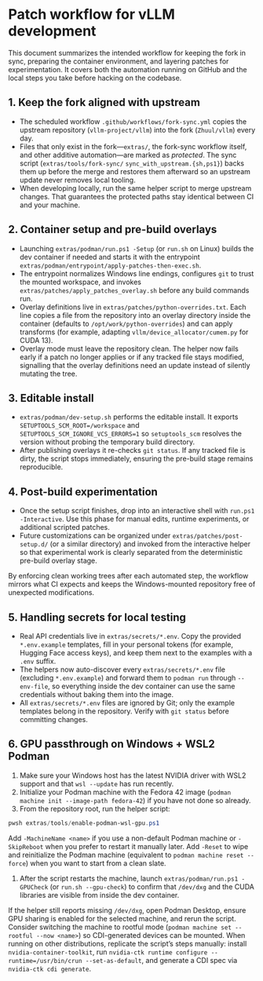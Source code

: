 # Patch workflow for vLLM development

This document summarizes the intended workflow for keeping the fork in sync, preparing the
container environment, and layering patches for experimentation. It covers both the automation
running on GitHub and the local steps you take before hacking on the codebase.

## 1. Keep the fork aligned with upstream

- The scheduled workflow `.github/workflows/fork-sync.yml` copies the upstream repository
  (`vllm-project/vllm`) into the fork (`Zhuul/vllm`) every day.
- Files that only exist in the fork—`extras/`, the fork-sync workflow itself, and other
  additive automation—are marked as *protected*. The sync script (`extras/tools/fork-sync/`
  `sync_with_upstream.{sh,ps1}`) backs them up before the merge and restores them afterward so
  an upstream update never removes local tooling.
- When developing locally, run the same helper script to merge upstream changes. That guarantees
  the protected paths stay identical between CI and your machine.

## 2. Container setup and pre-build overlays

- Launching `extras/podman/run.ps1 -Setup` (or `run.sh` on Linux) builds the dev container if
  needed and starts it with the entrypoint `extras/podman/entrypoint/apply-patches-then-exec.sh`.
- The entrypoint normalizes Windows line endings, configures `git` to trust the mounted
  workspace, and invokes `extras/patches/apply_patches_overlay.sh` before any build commands run.
- Overlay definitions live in `extras/patches/python-overrides.txt`. Each line copies a file from
  the repository into an overlay directory inside the container (defaults to
  `/opt/work/python-overrides`) and can apply transforms (for example, adapting
  `vllm/device_allocator/cumem.py` for CUDA 13).
- Overlay mode must leave the repository clean. The helper now fails early if a patch no longer
  applies or if any tracked file stays modified, signalling that the overlay definitions need an
  update instead of silently mutating the tree.

## 3. Editable install

- `extras/podman/dev-setup.sh` performs the editable install. It exports
  `SETUPTOOLS_SCM_ROOT=/workspace` and `SETUPTOOLS_SCM_IGNORE_VCS_ERRORS=1` so
  `setuptools_scm` resolves the version without probing the temporary build directory.
- After publishing overlays it re-checks `git status`. If any tracked file is dirty, the script
  stops immediately, ensuring the pre-build stage remains reproducible.

## 4. Post-build experimentation

- Once the setup script finishes, drop into an interactive shell with `run.ps1 -Interactive`.
  Use this phase for manual edits, runtime experiments, or additional scripted patches.
- Future customizations can be organized under `extras/patches/post-setup.d/` (or a similar
  directory) and invoked from the interactive helper so that experimental work is clearly
  separated from the deterministic pre-build overlay stage.

By enforcing clean working trees after each automated step, the workflow mirrors what CI expects
and keeps the Windows-mounted repository free of unexpected modifications.

## 5. Handling secrets for local testing

- Real API credentials live in `extras/secrets/*.env`. Copy the provided `*.env.example`
  templates, fill in your personal tokens (for example, Hugging Face access keys), and keep them
  next to the examples with a `.env` suffix.
- The helpers now auto-discover every `extras/secrets/*.env` file (excluding `*.env.example`) and
  forward them to `podman run` through `--env-file`, so everything inside the dev container can use
  the same credentials without baking them into the image.
- All `extras/secrets/*.env` files are ignored by Git; only the example templates belong in the
  repository. Verify with `git status` before committing changes.

## 6. GPU passthrough on Windows + WSL2 Podman

1. Make sure your Windows host has the latest NVIDIA driver with WSL2 support and that `wsl --update`
   has run recently.
1. Initialize your Podman machine with the Fedora 42 image (`podman machine init --image-path fedora-42`)
   if you have not done so already.
1. From the repository root, run the helper script:

  ```powershell
  pwsh extras/tools/enable-podman-wsl-gpu.ps1
  ```

   Add `-MachineName <name>` if you use a non-default Podman machine or `-SkipReboot` when you prefer
  to restart it manually later. Add `-Reset` to wipe and reinitialize the Podman machine (equivalent to
  `podman machine reset --force`) when you want to start from a clean slate.

1. After the script restarts the machine, launch `extras/podman/run.ps1 -GPUCheck` (or `run.sh --gpu-check`)
   to confirm that `/dev/dxg` and the CUDA libraries are visible from inside the dev container.

If the helper still reports missing `/dev/dxg`, open Podman Desktop, ensure GPU sharing is enabled for
the selected machine, and rerun the script. Consider switching the machine to rootful mode
(`podman machine set --rootful --now <name>`) so CDI-generated devices can be mounted. When running on
other distributions, replicate the script’s steps manually: install `nvidia-container-toolkit`, run
`nvidia-ctk runtime configure --runtime=/usr/bin/crun --set-as-default`, and generate a CDI spec via
`nvidia-ctk cdi generate`.
